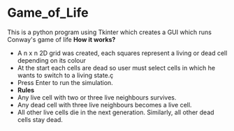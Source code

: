 # Game_of_Life
This is a python program using Tkinter which creates a GUI which runs Conway's game of life
**How it works?**
- A n x n 2D grid was created, each squares represent a living or dead cell depending on its colour
- At the start each cells are dead so user must select cells in which he wants to switch to a living state.ç
- Press Enter to run the simulation.
- **Rules**
- Any live cell with two or three live neighbours survives.
- Any dead cell with three live neighbours becomes a live cell.
- All other live cells die in the next generation. Similarly, all other dead cells stay dead.

